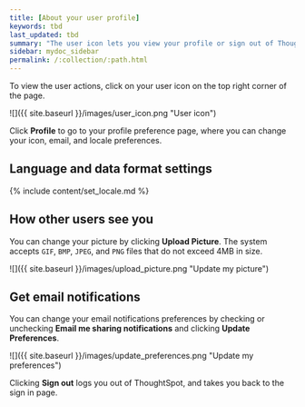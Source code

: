 ```yaml
---
title: [About your user profile]
keywords: tbd
last_updated: tbd
summary: "The user icon lets you view your profile or sign out of ThoughtSpot."
sidebar: mydoc_sidebar
permalink: /:collection/:path.html
---
```

To view the user actions, click on your user icon on the top right corner of the page.

 ![]({{ site.baseurl }}/images/user_icon.png "User icon")

Click **Profile** to go to your profile preference page, where you can change
your icon, email, and locale preferences.  

## Language and data format settings

{% include content/set_locale.md %}

## How other users see you

You can change your picture by clicking **Upload Picture**. The system accepts
`GIF`, `BMP`, `JPEG`, and `PNG` files that do not exceed 4MB in size.

 ![]({{ site.baseurl }}/images/upload_picture.png "Update my picture")

## Get email notifications

You can change your email notifications preferences by checking or unchecking **Email me sharing notifications** and clicking **Update Preferences**.

 ![]({{ site.baseurl }}/images/update_preferences.png "Update my preferences")


Clicking **Sign out** logs you out of ThoughtSpot, and takes you back to the sign in page.
